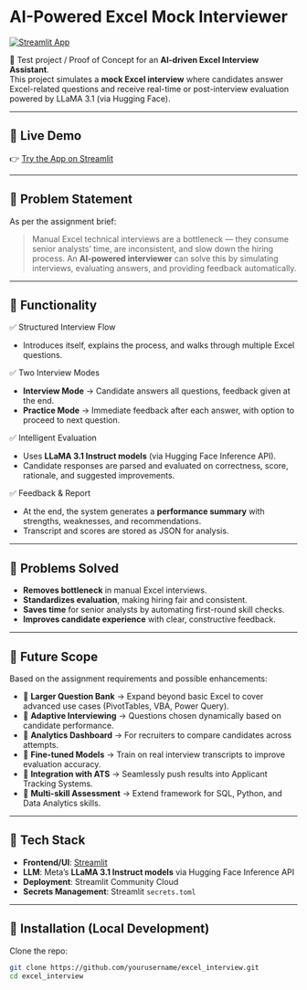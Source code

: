 # AI-Powered Excel Mock Interviewer

[![Streamlit App](https://img.shields.io/badge/Streamlit-Deployed-brightgreen)](https://excelinterviewcandiate.streamlit.app/)

🚀 Test project / Proof of Concept for an **AI-driven Excel Interview Assistant**.  
This project simulates a **mock Excel interview** where candidates answer Excel-related questions and receive real-time or post-interview evaluation powered by LLaMA 3.1 (via Hugging Face).  

---

## 🔹 Live Demo
👉 [Try the App on Streamlit](https://excelinterviewcandiate.streamlit.app/)

---

## 🔹 Problem Statement
As per the assignment brief:

> Manual Excel technical interviews are a bottleneck — they consume senior analysts’ time, are inconsistent, and slow down the hiring process. An **AI-powered interviewer** can solve this by simulating interviews, evaluating answers, and providing feedback automatically.

---

## 🔹 Functionality
✅ Structured Interview Flow  
- Introduces itself, explains the process, and walks through multiple Excel questions.  

✅ Two Interview Modes  
- **Interview Mode** → Candidate answers all questions, feedback given at the end.  
- **Practice Mode** → Immediate feedback after each answer, with option to proceed to next question.  

✅ Intelligent Evaluation  
- Uses **LLaMA 3.1 Instruct models** (via Hugging Face Inference API).  
- Candidate responses are parsed and evaluated on correctness, score, rationale, and suggested improvements.  

✅ Feedback & Report  
- At the end, the system generates a **performance summary** with strengths, weaknesses, and recommendations.  
- Transcript and scores are stored as JSON for analysis.  

---

## 🔹 Problems Solved
- **Removes bottleneck** in manual Excel interviews.  
- **Standardizes evaluation**, making hiring fair and consistent.  
- **Saves time** for senior analysts by automating first-round skill checks.  
- **Improves candidate experience** with clear, constructive feedback.  

---

## 🔹 Future Scope
Based on the assignment requirements and possible enhancements:
- 🔹 **Larger Question Bank** → Expand beyond basic Excel to cover advanced use cases (PivotTables, VBA, Power Query).  
- 🔹 **Adaptive Interviewing** → Questions chosen dynamically based on candidate performance.  
- 🔹 **Analytics Dashboard** → For recruiters to compare candidates across attempts.  
- 🔹 **Fine-tuned Models** → Train on real interview transcripts to improve evaluation accuracy.  
- 🔹 **Integration with ATS** → Seamlessly push results into Applicant Tracking Systems.  
- 🔹 **Multi-skill Assessment** → Extend framework for SQL, Python, and Data Analytics skills.  

---

## 🔹 Tech Stack
- **Frontend/UI**: [Streamlit](https://streamlit.io)  
- **LLM**: Meta’s **LLaMA 3.1 Instruct models** via Hugging Face Inference API  
- **Deployment**: Streamlit Community Cloud  
- **Secrets Management**: Streamlit `secrets.toml`  

---

## 🔹 Installation (Local Development)
Clone the repo:
```bash
git clone https://github.com/yourusername/excel_interview.git
cd excel_interview
